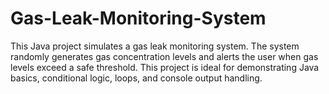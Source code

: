 # Gas-Leak-Monitoring-System
This Java project simulates a gas leak monitoring system. The system randomly generates gas concentration levels and alerts the user when gas levels exceed a safe threshold. This project is ideal for demonstrating Java basics, conditional logic, loops, and console output handling.
